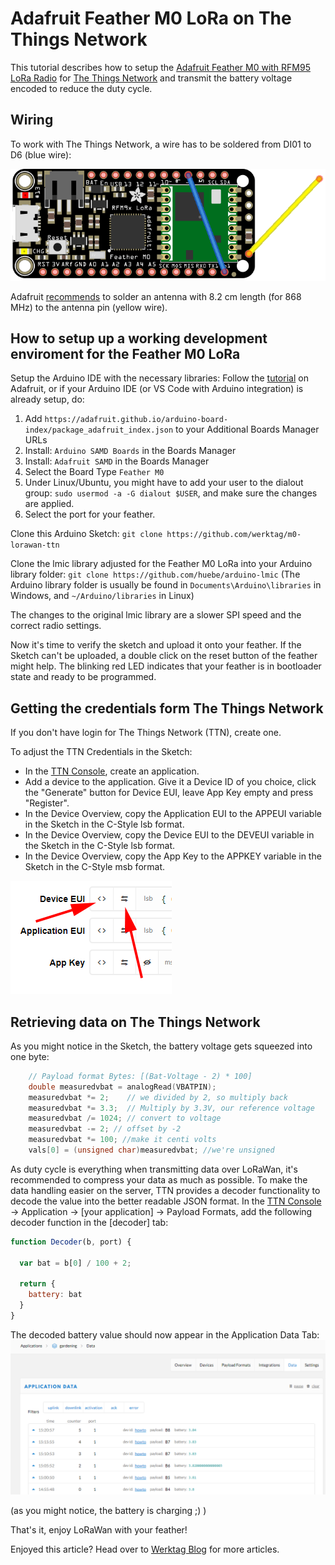 # Adafruit Feather M0 LoRa on The Things Network

This tutorial describes how to setup the [Adafruit Feather M0 with RFM95 LoRa Radio](https://www.adafruit.com/product/3178) for [The Things Network](https://www.thethingsnetwork.org/) and transmit the battery voltage encoded to reduce the duty cycle.

## Wiring

To work with The Things Network, a wire has to be soldered from DI01 to D6 (blue wire):

![feather wiring](feather-lora-wiring.png)

Adafruit [recommends](https://learn.adafruit.com/adafruit-feather-m0-radio-with-lora-radio-module/antenna-options) to solder an antenna with 8.2 cm length (for 868 MHz) to the antenna pin (yellow wire).

## How to setup up a working development enviroment for the Feather M0 LoRa

Setup the Arduino IDE with the necessary libraries: Follow the [tutorial](https://learn.adafruit.com/adafruit-feather-m0-radio-with-lora-radio-module/overview) on Adafruit, or if your Arduino IDE (or VS Code with Arduino integration) is already setup, do:

1.  Add `https://adafruit.github.io/arduino-board-index/package_adafruit_index.json` to your Additional Boards Manager URLs
2.  Install: `Arduino SAMD Boards` in the Boards Manager
3.  Install: `Adafruit SAMD` in the Boards Manager
4.  Select the Board Type `Feather M0`
5.  Under Linux/Ubuntu, you might have to add your user to the dialout group: `sudo usermod -a -G dialout $USER`, and make sure the changes are applied.
6.  Select the port for your feather.

Clone this Arduino Sketch: `git clone https://github.com/werktag/m0-lorawan-ttn`

Clone the lmic library adjusted for the Feather M0 LoRa into your Arduino library folder: `git clone https://github.com/huebe/arduino-lmic` (The Arduino library folder is usually be found in `Documents\Arduino\libraries` in Windows, and `~/Arduino/libraries` in Linux)

The changes to the original lmic library are a slower SPI speed and the correct radio settings.

Now it's time to verify the sketch and upload it onto your feather.
If the Sketch can't be uploaded, a double click on the reset button of the feather might help. The blinking red LED indicates that your feather is in bootloader state and ready to be programmed.

## Getting the credentials form The Things Network

If you don't have login for The Things Network (TTN), create one.

To adjust the TTN Credentials in the Sketch:

   * In the [TTN Console](https://console.thethingsnetwork.org/), create an application.
   * Add a device to the application. Give it a Device ID of you choice, click the "Generate" button for Device EUI, leave App Key empty and press "Register".
   * In the Device Overview, copy the Application EUI to the APPEUI variable in the Sketch in the C-Style lsb format.
   * In the Device Overview, copy the Device EUI to the DEVEUI variable in the Sketch in the C-Style lsb format.
   * In the Device Overview, copy the App Key to the APPKEY variable in the Sketch in the C-Style msb format.
  
  ![ttn console](ttn-console-format.png)

## Retrieving data on The Things Network

As you might notice in the Sketch, the battery voltage gets squeezed into one byte:

```c
    // Payload format Bytes: [(Bat-Voltage - 2) * 100]
    double measuredvbat = analogRead(VBATPIN);
    measuredvbat *= 2;    // we divided by 2, so multiply back
    measuredvbat *= 3.3;  // Multiply by 3.3V, our reference voltage
    measuredvbat /= 1024; // convert to voltage
    measuredvbat -= 2; // offset by -2
    measuredvbat *= 100; //make it centi volts
    vals[0] = (unsigned char)measuredvbat; //we're unsigned
```

As duty cycle is everything when transmitting data over LoRaWan, it's recommended to compress your data as much as possible. To make the data handling easier on the server, TTN provides a decoder functionality to decode the value into the better readable JSON format.
 In the [TTN Console](https://console.thethingsnetwork.org/) -> Application -> [your application] -> Payload Formats, add the following decoder function in the [decoder] tab:

```javascript
function Decoder(b, port) {
  
  var bat = b[0] / 100 + 2;
  
  return {
    battery: bat
  }
}
```

The decoded battery value should now appear in the Application Data Tab:
![ttn data](ttn-console-data.png)

(as you might notice, the battery is charging ;) )

That's it, enjoy LoRaWan with your feather!

Enjoyed this article? Head over to [Werktag Blog](https://blog.werktag.io) for more articles.